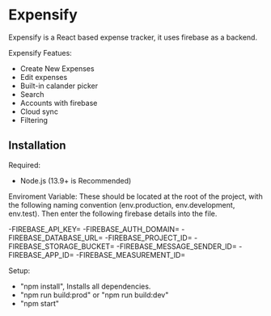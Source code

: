 # Expensify

Expensify is a React based expense tracker, it uses firebase as a backend. 

Expensify Featues:
- Create New Expenses
- Edit expenses
- Built-in calander picker
- Search
- Accounts with firebase
- Cloud sync
- Filtering

## Installation 

Required:
- Node.js (13.9+ is Recommended)

Enviroment Variable:
These should be located at the root of the project, with the following naming convention (env.production, env.development, env.test). Then enter the following firebase details into the file.

-FIREBASE_API_KEY=
-FIREBASE_AUTH_DOMAIN=
-FIREBASE_DATABASE_URL=
-FIREBASE_PROJECT_ID=
-FIREBASE_STORAGE_BUCKET=
-FIREBASE_MESSAGE_SENDER_ID=
-FIREBASE_APP_ID=
-FIREBASE_MEASUREMENT_ID=

Setup:
- "npm install", Installs all dependencies.
- "npm run build:prod" or "npm run build:dev"
- "npm start"